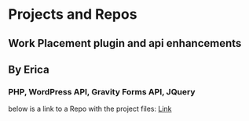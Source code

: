 # Projects and Repos



## Work Placement plugin and api enhancements
## By Erica
### PHP, WordPress API, Gravity Forms API, JQuery
below is a link to a Repo with the project files:
[Link](https://github.com/acire-lb/PHP---WordPress-Plugin)
